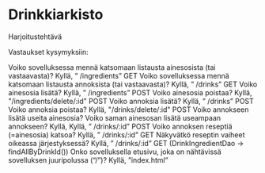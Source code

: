 # Drinkkiarkisto

Harjoitustehtävä

Vastaukset kysymyksiin:

Voiko sovelluksessa mennä katsomaan listausta ainesosista (tai vastaavasta)?
    Kyllä, ” /ingredients” GET
Voiko sovelluksessa mennä katsomaan listausta annoksista (tai vastaavasta)?
    Kyllä, ” /drinks” GET
Voiko ainesosia lisätä?
    Kyllä, ” /ingredients” POST
Voiko ainesosia poistaa?
    Kyllä, "/ingredients/delete/:id" POST
Voiko annoksia lisätä?
    Kyllä, ” /drinks” POST
Voiko annoksia poistaa?
    Kyllä, "/drinks/delete/:id" POST
Voiko annokseen lisätä useita ainesosia? Voiko saman ainesosan lisätä useampaan annokseen?
    Kyllä, Kyllä, ” /drinks/:id” POST
Voiko annoksen reseptiä (=ainesosia) katsoa?
    Kyllä, ” /drinks/:id” GET
Näkyvätkö reseptin vaiheet oikeassa järjestyksessä?
    Kyllä, ” /drinks/:id” GET (DrinkIngredientDao -> findAllByDrinkId())
Onko sovelluksella etusivu, joka on nähtävissä sovelluksen juuripolussa (“/”)?
    Kyllä, ”index.html”


